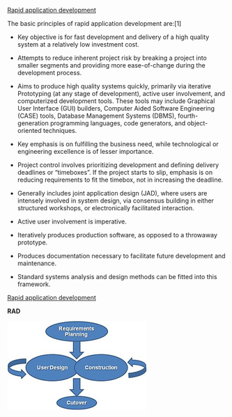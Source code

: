 [Rapid application development ](https://en.wikipedia.org/wiki/Software_development_process#Rapid_application_development)

The basic principles of rapid application development are:[1]


* Key objective is for fast development and delivery of a high quality system at a relatively low investment cost.

* Attempts to reduce inherent project risk by breaking a project into smaller segments and providing more ease-of-change during the development process.

* Aims to produce high quality systems quickly, primarily via iterative Prototyping (at any stage of development), active user involvement, and computerized development tools. These tools may include Graphical User Interface (GUI) builders, Computer Aided Software Engineering (CASE) tools, Database Management Systems (DBMS), fourth-generation programming languages, code generators, and object-oriented techniques.

* Key emphasis is on fulfilling the business need, while technological or engineering excellence is of lesser importance.

* Project control involves prioritizing development and defining delivery deadlines or “timeboxes”. If the project starts to slip, emphasis is on reducing requirements to fit the timebox, not in increasing the deadline.

* Generally includes joint application design (JAD), where users are intensely involved in system design, via consensus building in either structured workshops, or electronically facilitated interaction.

* Active user involvement is imperative.

* Iteratively produces production software, as opposed to a throwaway prototype.

* Produces documentation necessary to facilitate future development and maintenance.

* Standard systems analysis and design methods can be fitted into this framework.



[Rapid application development](https://en.wikipedia.org/wiki/Rapid_application_development)

**RAD**

![RAD](./images/RADModel.JPG)
